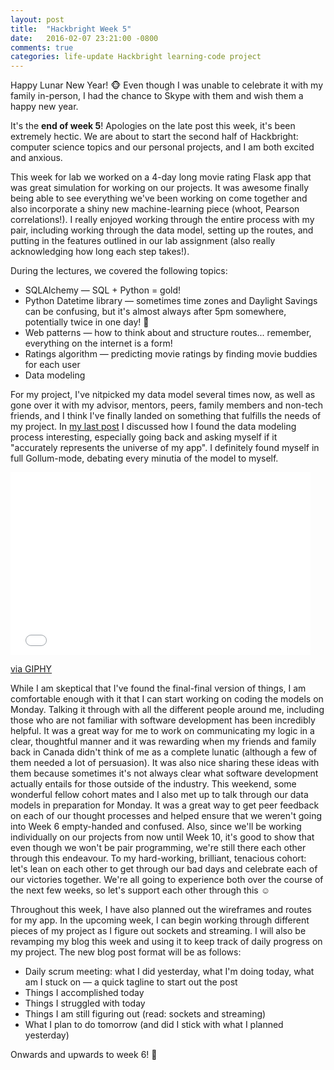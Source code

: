 ```yaml
---
layout: post
title:  "Hackbright Week 5"
date:   2016-02-07 23:21:00 -0800
comments: true
categories: life-update Hackbright learning-code project
---
```

Happy Lunar New Year! &#128053; Even though I was unable to celebrate it with my family in-person, I had the chance to Skype with them and wish them a happy new year.

It's the **end of week 5**! Apologies on the late post this week, it's been extremely hectic. We are about to start the second half of Hackbright: computer science topics and our personal projects, and I am both excited and anxious.

This week for lab we worked on a 4-day long movie rating Flask app that was great simulation for working on our projects. It was awesome finally being able to see everything we've been working on come together and also incorporate a shiny new machine-learning piece (whoot, Pearson correlations!). I really enjoyed working through the entire process with my pair, including working through the data model, setting up the routes, and putting in the features outlined in our lab assignment (also really acknowledging how long each step takes!).

During the lectures, we covered the following topics:

- SQLAlchemy — SQL + Python = gold!
- Python Datetime library — sometimes time  zones and Daylight Savings can be confusing, but it's almost always after 5pm somewhere, potentially twice in one day! &#x1F37B;
- Web patterns — how to think about and structure routes... remember, everything on the internet is a form!
- Ratings algorithm — predicting movie ratings by finding movie buddies for each user
- Data modeling

For my project, I've nitpicked my data model several times now, as well as gone over it with my advisor, mentors, peers, family members and non-tech friends, and I think I've finally landed on something that fulfills the needs of my project. In <a href="http://doriable.github.io/life-update/work/hackbright/tech/learning-code/2016/01/30/week-4.html" target="blank">my last post</a> I discussed how I found the data modeling process interesting, especially going back and asking myself if it "accurately represents the universe of my app". I definitely found myself in full Gollum-mode, debating every minutia of the model to myself.

<iframe src="//giphy.com/embed/V4uGHRgz0zi6Y?html5=true" width="480" height="292" frameBorder="0" class="giphy-embed" allowFullScreen></iframe><p><a href="http://giphy.com/gifs/V4uGHRgz0zi6Y">via GIPHY</a></p>

While I am skeptical that I've found the final-final version of things, I am comfortable enough with it that I can start working on coding the models on Monday. Talking it through with all the different people around me, including those who are not familiar with software development has been incredibly helpful. It was a great way for me to work on communicating my logic in a clear, thoughtful manner and it was rewarding when my friends and family back in Canada didn't think of me as a complete lunatic (although a few of them needed a lot of persuasion). It was also nice sharing these ideas with them because sometimes it's not always clear what software development actually entails for those outside of the industry. This weekend, some wonderful fellow cohort mates and I also met up to talk through our data models in preparation for Monday. It was a great way to get peer feedback on each of our thought processes and helped ensure that we weren't going into Week 6 empty-handed and confused. Also, since we'll be working individually on our projects from now until Week 10, it's good to show that even though we won't be pair programming, we're still there each other through this endeavour. To my hard-working, brilliant, tenacious cohort: let's lean on each other to get through our bad days and celebrate each of our victories together. We're all going to experience both over the course of the next few weeks, so let's support each other through this &#9786;

Throughout this week, I have also planned out the wireframes and routes for my app. In the upcoming week, I can begin working through different pieces of my project as I figure out sockets and streaming. I will also be revamping my blog this week and using it to keep track of daily progress on my project. The new blog post format will be as follows:

- Daily scrum meeting: what I did yesterday, what I'm doing today, what am I stuck on — a quick tagline to start out the post
- Things I accomplished today
- Things I struggled with today
- Things I am still figuring out (read: sockets and streaming)
- What I plan to do tomorrow (and did I stick with what I planned yesterday)

Onwards and upwards to week 6! &#127880;
